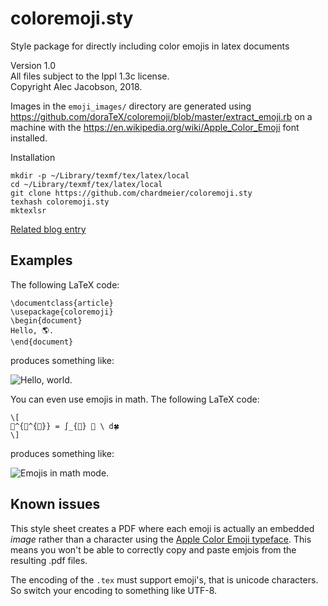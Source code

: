 coloremoji.sty
==============
Style package for directly including color emojis in latex documents

Version 1.0  
All files subject to the lppl 1.3c license.  
Copyright Alec Jacobson, 2018.  

Images in the `emoji_images/` directory are generated using https://github.com/doraTeX/coloremoji/blob/master/extract_emoji.rb on a machine with the https://en.wikipedia.org/wiki/Apple_Color_Emoji font installed.

Installation

    mkdir -p ~/Library/texmf/tex/latex/local
    cd ~/Library/texmf/tex/latex/local
    git clone https://github.com/chardmeier/coloremoji.sty
    texhash coloremoji.sty
    mktexlsr

[Related blog entry](http://www.alecjacobson.com/weblog/?p=4018)

## Examples

The following LaTeX code:

    \documentclass{article}
    \usepackage{coloremoji}
    \begin{document}
    Hello, 🌎.
    \end{document}

produces something like:

![Hello, world.](http://alecjacobson.com/weblog/media/hello-world-emoji.png)

You can even use emojis in math. The following LaTeX code:

    \[
    🐊^{🐊^{🐊}} = ∫_{🎃} 🙊 \ d🍀
    \]

produces something like:

![Emojis in math
mode.](http://alecjacobson.com/weblog/media/alligator-power-integral-jack-o-lantern.png)

## Known issues

This style sheet creates a PDF where each emoji is actually an embedded _image_
rather than a character using the [Apple Color Emoji
typeface](http://en.wikipedia.org/wiki/Apple_Color_Emoji). This means you won't
be able to correctly copy and paste emjois from the resulting .pdf files.

The encoding of the `.tex` must support emoji's, that is unicode characters. So switch your encoding to something like UTF-8.
